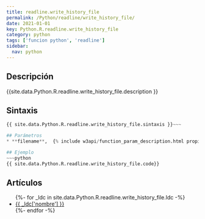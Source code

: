 ```yaml
---
title: readline.write_history_file
permalink: /Python/readline/write_history_file/
date: 2021-01-01
key: Python.R.readline.write_history_file
category: python
tags: ['funcion python', 'readline']
sidebar: 
  nav: python
---
```


## Descripción
{{site.data.Python.R.readline.write_history_file.description }}

## Sintaxis
~~~python
{{ site.data.Python.R.readline.write_history_file.sintaxis }}~~~

## Parámetros
* **filename**,  {% include w3api/function_param_description.html propiedad=site.data.Python.R.readline.write_history_file valor="filename" %}

## Ejemplo
~~~python
{{ site.data.Python.R.readline.write_history_file.code}}
~~~

## Artículos
<ul>
{%- for _ldc in site.data.Python.R.readline.write_history_file.ldc -%}
   <li>
       <a href="{{_ldc['url'] }}">{{ _ldc['nombre'] }}</a>
   </li>
{%- endfor -%}
</ul>
